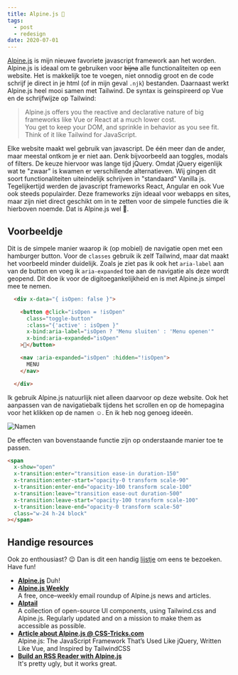 ```yaml
---
title: Alpine.js 💙
tags:
  - post
  - redesign
date: 2020-07-01
---
```


[Alpine.js](https://github.com/alpinejs/alpine) is mijn nieuwe favoriete javascript framework aan het worden. Alpine.js is ideaal om te gebruiken voor ~~bijna~~ alle functionaliteiten op een website. Het is makkelijk toe te voegen, niet onnodig groot en de code schrijf je direct in je html (of in mijn geval `.njk`) bestanden. Daarnaast werkt Alpine.js heel mooi samen met Tailwind. De syntax is geinspireerd op Vue en de schrijfwijze op Tailwind:

> Alpine.js offers you the reactive and declarative nature of big frameworks like Vue or React at a much lower cost.\
> You get to keep your DOM, and sprinkle in behavior as you see fit.\
> Think of it like Tailwind for JavaScript.

<!-- excerpt -->

Elke website maakt wel gebruik van javascript. De één meer dan de ander, maar meestal ontkom je er niet aan. Denk bijvoorbeeld aan toggles, modals of filters.
De keuze hiervoor was lange tijd jQuery. Omdat jQuery eigenlijk wat te "zwaar" is kwamen er verschillende alternatieven. Wij gingen dit soort functionaliteiten uiteindelijk schrijven in "standaard" Vanilla js. Tegelijkertijd werden de javascript frameworks React, Angular en ook Vue ook steeds populairder. Deze frameworks zijn ideaal voor webapps en sites, maar zijn niet direct geschikt om in te zetten voor de simpele functies die ik hierboven noemde. Dat is Alpine.js wel 🎉.

## Voorbeeldje

Dit is de simpele manier waarop ik (op mobiel) de navigatie open met een hamburger button. Voor de `classes` gebruik ik zelf Tailwind, maar dat maakt het voorbeeld minder duidelijk. Zoals je ziet pas ik ook het `aria-label` aan van de button en voeg ik `aria-expanded` toe aan de navigatie als deze wordt geopend. Dit doe ik voor de digitoegankelijkheid en is met Alpine.js simpel mee te nemen.

```html
  <div x-data="{ isOpen: false }">

    <button @click="isOpen = !isOpen"
      class="toggle-button"
      :class="{'active' : isOpen }"
      x-bind:aria-label="isOpen ? 'Menu sluiten' : 'Menu openen'"
      x-bind:aria-expanded="isOpen"
    >🍔</button>

    <nav :aria-expanded="isOpen" :hidden="!isOpen">
      MENU
    </nav>

  </div>
```

Ik gebruik Alpine.js natuurlijk niet alleen daarvoor op deze website. Ook het aanpassen van de navigatiebalk tijdens het scrollen en op de homepagina voor het klikken op de namen ☺️. En ik heb nog genoeg ideeën.

![Namen](/static/images/uploads/names.gif)

De effecten van bovenstaande functie zijn op onderstaande manier toe te passen.

```html
<span
  x-show="open"
  x-transition:enter="transition ease-in duration-150"
  x-transition:enter-start="opacity-0 transform scale-90"
  x-transition:enter-end="opacity-100 transform scale-100"
  x-transition:leave="transition ease-out duration-500"
  x-transition:leave-start="opacity-100 transform scale-100"
  x-transition:leave-end="opacity-0 transform scale-50"
  class="w-24 h-24 block"
></span>
```

## Handige resources

Ook zo enthousiast? 😉 Dan is dit een handig [lijstje](https://pinboard.in/u:dydric/t:alpinejs/) om eens te bezoeken. Have fun!

- **[Alpine.js](https://github.com/alpinejs/alpine)** Duh!
- **[Alpine.js Weekly](https://alpinejs.codewithhugo.com/newsletter/)**\
  A free, once–weekly email roundup of Alpine.js news and articles.
- **[Alptail](https://www.alptail.com/)**\
  A collection of open-source UI components, using Tailwind.css and Alpine.js. Regularly updated and on a mission to make them as accessible as possible.
- **[Article about Alpine.js @ CSS-Tricks.com](https://css-tricks.com/alpine-js-the-javascript-framework-thats-used-like-jquery-written-like-vue-and-inspired-by-tailwindcss/)**\
  Alpine.js: The JavaScript Framework That’s Used Like jQuery, Written Like Vue, and Inspired by TailwindCSS
- **[Build an RSS Reader with Alpine.js](https://blog.codecourse.com/build-an-rss-reader-with-alpine-js/)**\
  It's pretty ugly, but it works great.
